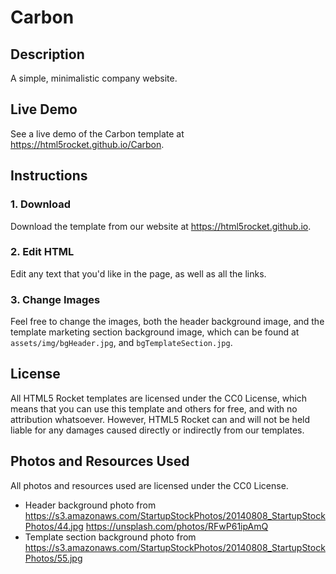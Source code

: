# Carbon
## Description
A simple, minimalistic company website.
## Live Demo
See a live demo of the Carbon template at https://html5rocket.github.io/Carbon.
## Instructions

### 1. Download
Download the template from our website at https://html5rocket.github.io.

### 2. Edit HTML
Edit any text that you'd like in the page, as well as all the links.

### 3. Change Images
Feel free to change the images, both the header background image, and the template marketing section background image, which can be found at ```assets/img/bgHeader.jpg```, and ```bgTemplateSection.jpg```.

## License
All HTML5 Rocket templates are licensed under the CC0 License, which means that you can use this template and others for free, and with no attribution whatsoever. However, HTML5 Rocket can and will not be held liable for any damages caused directly or indirectly from our templates.

## Photos and Resources Used
All photos and resources used are licensed under the CC0 License.

- Header background photo from https://s3.amazonaws.com/StartupStockPhotos/20140808_StartupStockPhotos/44.jpg
                               https://unsplash.com/photos/RFwP61ipAmQ
- Template section background photo from https://s3.amazonaws.com/StartupStockPhotos/20140808_StartupStockPhotos/55.jpg
